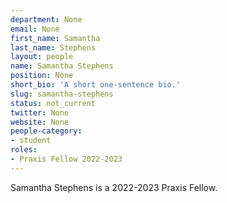 ```yaml
---
department: None
email: None
first_name: Samantha
last_name: Stephens
layout: people
name: Samantha Stephens
position: None
short_bio: 'A short one-sentence bio.'
slug: samantha-stephens
status: not_current
twitter: None
website: None
people-category:
- student
roles:
- Praxis Fellow 2022-2023
---
```

Samantha Stephens is a 2022-2023 Praxis Fellow.
